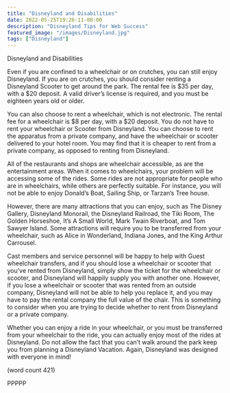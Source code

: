 ```yaml
---
title: "Disneyland and Disabilities"
date: 2022-05-25T19:26:11-08:00
description: "Disneyland Tips for Web Success"
featured_image: "/images/Disneyland.jpg"
tags: ["Disneyland"]
---
```


Disneyland and Disabilities

Even if you are confined to a wheelchair or on 
crutches, you can still enjoy Disneyland. If you are 
on crutches, you should consider renting a 
Disneyland Scooter to get around the park. The 
rental fee is $35 per day, with a $20 deposit. A valid 
driver’s license is required, and you must be 
eighteen years old or older. 

You can also choose to rent a wheelchair, which is 
not electronic. The rental fee for a wheelchair is $8 
per day, with a $20 deposit. You do not have to rent 
your wheelchair or Scooter from Disneyland. You can 
choose to rent the apparatus from a private company,
 and have the wheelchair or scooter delivered to your 
hotel room. You may find that it is cheaper to rent 
from a private company, as opposed to renting from 
Disneyland.

All of the restaurants and shops are wheelchair 
accessible, as are the entertainment areas. When it 
comes to wheelchairs, your problem will be 
accessing some of the rides. Some rides are not 
appropriate for people who are in wheelchairs, 
while others are perfectly suitable. For instance, you 
will not be able to enjoy Donald’s Boat, Sailing Ship, 
or Tarzan’s Tree house. 

However, there are many attractions that you can 
enjoy, such as The Disney Gallery, Disneyland 
Monorail, the Disneyland Railroad, the Tiki Room, 
The Golden Horseshoe, It’s A Small World, Mark 
Twain Riverboat, and Tom Sawyer Island. Some 
attractions will require you to be transferred from your 
wheelchair, such as Alice in Wonderland, Indiana 
Jones, and the King Arthur Carrousel. 

Cast members and service personnel will be happy 
to help with Guest wheelchair transfers, and if you 
should lose a wheelchair or scooter that you’ve rented 
from Disneyland, simply show the ticket for the 
wheelchair or scooter, and Disneyland will happily 
supply you with another one. However, if you lose a 
wheelchair or scooter that was rented from an outside
company, Disneyland will not be able to help you 
replace it, and you may have to pay the rental company
 the full value of the chair. This is something to consider 
when you are trying to decide whether to rent from 
Disneyland or a private company.

Whether you can enjoy a ride in your wheelchair, or 
you must be transferred from your wheelchair to the 
ride, you can actually enjoy most of the rides at 
Disneyland. Do not allow the fact that you can’t walk 
around the park keep you from planning a Disneyland 
Vacation. Again, Disneyland was designed with 
everyone in mind!

(word count 421)

PPPPP

